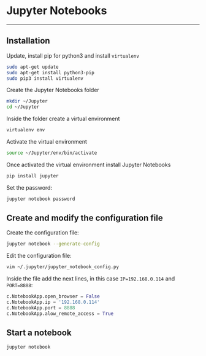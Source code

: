 # Jupyter Notebooks

---

## Installation

Update, install pip for python3 and install `virtualenv`

```sh
sudo apt-get update
sudo apt-get install python3-pip
sudo pip3 install virtualenv
```

Create the Jupyter Notebooks folder

```sh
mkdir ~/Jupyter
cd ~/Jupyter
```

Inside the folder create a virtual environment

```sh
virtualenv env
```

Activate the virtual environment

```sh
source ~/Jupyter/env/bin/activate
```

Once activated the virtual environment install Jupyter Notebooks

```sh
pip install jupyter
```

Set the password:

```sh
jupyter notebook password
```

## Create and modify the configuration file

Create the configuration file:

```sh
jupyter notebook --generate-config
```

Edit the configuration file:

```sh
vim ~/.jupyter/jupyter_notebook_config.py
```

Inside the file add the next lines, in this case `IP=192.168.0.114` and `PORT=8888`:

```python
c.NotebookApp.open_browser = False
c.NotebookApp.ip = '192.168.0.114'
c.NotebookApp.port = 8888
c.NotebookApp.alow_remote_access = True
```

## Start a notebook

```sh
jupyter notebook
```
